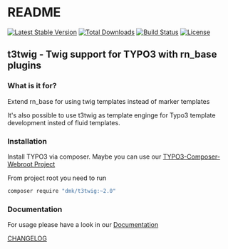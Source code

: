 # README

[![Latest Stable Version](https://img.shields.io/packagist/v/dmk/t3twig.svg?maxAge=3600&style=flat-square)](https://packagist.org/packages/dmk/t3twig)
[![Total Downloads](https://img.shields.io/packagist/dt/dmk/t3twig.svg?maxAge=3600&style=flat-square)](https://packagist.org/packages/dmk/t3twig)
[![Build Status](https://img.shields.io/travis/DMKEBUSINESSGMBH/typo3-t3twig/master.svg?maxAge=3600&style=flat-square)](https://travis-ci.org/DMKEBUSINESSGMBH/typo3-t3twig)
[![License](https://img.shields.io/packagist/l/dmk/t3twig.svg?maxAge=3600&style=flat-square)](https://packagist.org/packages/dmk/t3twig)

## t3twig - Twig support for TYPO3 with rn_base plugins
### What is it for?
Extend rn_base for using twig templates instead of marker templates

It's also possible to use t3twig as template enginge for Typo3 template development insted of fluid templates.
### Installation
Install TYPO3 via composer. Maybe you can use our [TYPO3-Composer-Webroot Project](https://github.com/DMKEBUSINESSGMBH/typo3-composer-webroot)

From project root you need to run
```bash
composer require "dmk/t3twig:~2.0"
```

### Documentation

For usage please have a look in our [Documentation](Documentation/README.md)

[CHANGELOG](CHANGELOG.md)
